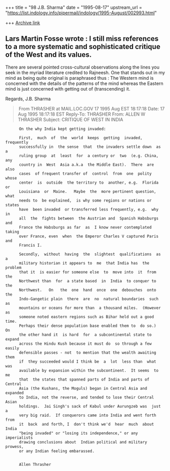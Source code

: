 +++
title = "98 J.B. Sharma"
date = "1995-08-17"
upstream_url = "https://list.indology.info/pipermail/indology/1995-August/002993.html"

+++
[Archive link](https://list.indology.info/pipermail/indology/1995-August/002993.html)

Lars Martin Fosse wrote :
 I still miss references to a more systematic and sophisticated 
critique of the West and its values. 
----------

 There are several pointed cross-cultural observations along the 
lines you seek in the myriad literature credited to Rajneesh. One 
that stands out in my mind as being quite original is paraphrased 
thus : The Western mind is concerned with the details of the patterns 
of the mind whereas the Eastern mind is just concerned with getting 
out of (transcending) it. 

Regards,
J.B. Sharma







> From THRASHER at MAIL.LOC.GOV 17 1995 Aug EST 18:17:18
Date: 17 Aug 1995 18:17:18 EST
Reply-To: THRASHER <THRASHER at MAIL.LOC.GOV>
From: ALLEN W THRASHER <THRASHER at MAIL.LOC.GOV>
Subject: CRITIQUE OF WEST IN INDIA

          On the why India kept getting invaded: 

          First,  much  of  the  world  keeps  getting  invaded, frequently 
          successfully in  the sense  that  the invaders settle down  as  a 
          ruling group  at  least  for  a century or  two  (e.g. China, any 
          country in  West  Asia a.k.a  the Middle East).  There  are  also 
          cases  of frequent transfer of  control  from  one  polity  whose 
          center  is  outside  the territory to  another, e.g.  Florida  or 
          Louisiana  or  Maine.   Maybe  the  more pertinent question, what 
          needs to  be explained,  is why some regions or nations or states 
          have  been invaded  or transferred less frequently, e.g.  why  in 
          all  the  fights between  the Austrian and  Spanish Habsburgs and 
          France the Habsburgs as far  as  I know never contemplated taking 
          over France, even  when  the Emperor Charles V captured Paris and 
          Francis I.   

          Secondly,  without  having  the  slightest  qualifications  as  a 
          military historian it appears to  me  that India has  the problem 
          that it  is easier for someone else  to  move into  it  from  the 
          Northwest than  for  a state based  in  India  to conquer to  the 
          Northwest.   On   the  one  hand  once  one  debouches  onto  the 
          Indo-Gangetic plain  there  are  no  natural boundaries  such  as 
          mountains or oceans for more than  a thousand miles.  (However as 
          someone noted eastern regions such as Bihar held out a good time. 
          Perhaps their dense population base enabled them to  do so.)   On 
          the other hand it  is hard  for  a subcontinental state to expand 
          across the Hindu Kush because it must do  so through a few easily 
          defensible passes - not  to mention that the wealth awaiting them 
          if  they succeeded would I think be  a  lot  less than  what  was 
          available by expansion within the subcontinent.  It seems  to  me 
          that  the states that spanned parts of India and parts of Central 
          Asia (the Kushans, the Moguls) began in Central Asia and expanded 
          to India, not the reverse, and tended to lose their Central Asian 
          holdings.  Jai Singh's sack of Kabul under Aurungzeb was  just  a 
          very big raid.  If conquerors came into India and went forth from 
          it  back  and forth, I  don't think we'd  hear  much  about India 
          "being invaded" or "losing its independence," or any imperialists 
          drawing conclusions about  Indian political and military prowess, 
          or any Indian feeling embarassed. 


          Allen Thrasher 





